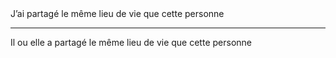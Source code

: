 <!---->J’ai partagé le même lieu de vie que cette personne

---

<!---->Il ou elle a partagé le même lieu de vie que cette personne
